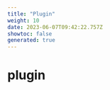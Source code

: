 ```yaml
---
title: "Plugin"
weight: 10
date: 2023-06-07T09:42:22.757Z
showtoc: false
generated: true
---
```

<!-- This file was generated from the Vendure source. Do not modify. Instead, re-run the "docs:build" script -->


# plugin